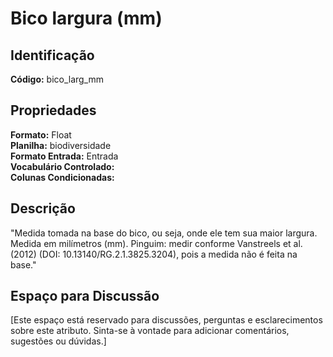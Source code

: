# Bico largura (mm)

## Identificação
**Código:** bico_larg_mm

## Propriedades
**Formato:** Float  
**Planilha:** biodiversidade  
**Formato Entrada:** Entrada  
**Vocabulário Controlado:**   
**Colunas Condicionadas:**   

## Descrição
"Medida tomada na base do bico, ou seja, onde ele tem sua maior largura. Medida em milímetros (mm). Pinguim: medir conforme Vanstreels et al. (2012) (DOI: 10.13140/RG.2.1.3825.3204), pois a medida não é feita na base."

## Espaço para Discussão
[Este espaço está reservado para discussões, perguntas e esclarecimentos sobre este atributo. Sinta-se à vontade para adicionar comentários, sugestões ou dúvidas.]
